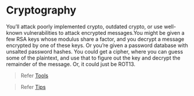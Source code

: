 # Cryptography
You’ll attack poorly implemented crypto, outdated crypto, or use well-known vulnerabilities to attack encrypted messages.You might be given a few RSA keys whose modulus share a factor, and you decrypt a message encrypted by one of these keys. Or you’re given a password database with unsalted password hashes. You could get a cipher, where you can guess some of the plaintext, and use that to figure out the key and decrypt the remainder of the message. Or, it could just be ROT13.

> Refer [Tools](Tools/tools.md)

> Refer [Tips](tips.md)
